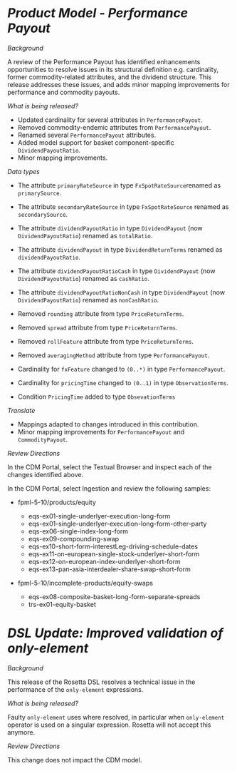 # *Product Model - Performance Payout*

_Background_ 

A review of the Performance Payout has identified enhancements opportunities to resolve issues in its structural definition e.g. cardinality, former commodity-related attributes, and the dividend structure. This release addresses these issues, and adds minor mapping improvements for performance and commodity payouts.

_What is being released?_

- Updated cardinality for several attributes in `PerformancePayout`.
- Removed commodity-endemic attributes from `PerformancePayout`.
- Renamed several `PerformancePayout` attributes.
- Added model support for basket component-specific `DividendPayoutRatio`.
- Minor mapping improvements.

_Data types_

- The attribute `primaryRateSource` in type `FxSpotRateSource`renamed as `primarySource`.
- The attribute `secondaryRateSource` in type `FxSpotRateSource` renamed as `secondarySource`.
- The attribute `dividendPayoutRatio` in type `DividendPayout` (now `DividendPayoutRatio`) renamed as `totalRatio`.
- The attribute `dividendPayout` in type `DividendReturnTerms` renamed as `dividendPayoutRatio`.
- The attribute `dividendPayoutRatioCash` in type `DividendPayout` (now `DividendPayoutRatio`) renamed as `cashRatio`.
- The attribute `dividendPayoutRatioNonCash` in type `DividendPayout` (now `DividendPayoutRatio`) renamed as `nonCashRatio`.

- Removed `rounding` attribute from type `PriceReturnTerms`.
- Removed `spread` attribute from type `PriceReturnTerms`.
- Removed `rollFeature` attribute from type `PriceReturnTerms`.
- Removed `averagingMethod` attribute from type `PerformancePayout`.

- Cardinality for `fxFeature` changed to `(0..*)` in type `PerformancePayout`.
- Cardinality for `pricingTime` changed to `(0..1)` in type `ObservationTerms`.
- Condition `PricingTime` added to type `ObsevationTerms`

_Translate_

- Mappings adapted to changes introduced in this contribution.
- Minor mapping improvements for `PerformancePayout` and `CommodityPayout`.

_Review Directions_

In the CDM Portal, select the Textual Browser and inspect each of the changes identified above.

In the CDM Portal, select Ingestion and review the following samples:

- fpml-5-10/products/equity
  - eqs-ex01-single-underlyer-execution-long-form
  - eqs-ex01-single-underlyer-execution-long-form-other-party
  - eqs-ex06-single-index-long-form
  - eqs-ex09-compounding-swap
  - eqs-ex10-short-form-interestLeg-driving-schedule-dates
  - eqs-ex11-on-european-single-stock-underlyer-short-form
  - eqs-ex12-on-european-index-underlyer-short-form
  - eqs-ex13-pan-asia-interdealer-share-swap-short-form

- fpml-5-10/incomplete-products/equity-swaps
  - eqs-ex08-composite-basket-long-form-separate-spreads
  - trs-ex01-equity-basket

# *DSL Update: Improved validation of only-element*

_Background_

This release of the Rosetta DSL resolves a technical issue in the performance of the `only-element` expressions.

_What is being released?_

Faulty `only-element` uses where resolved, in particular when `only-element` operator is used on a singular expression. Rosetta will not accept this anymore.

_Review Directions_

This change does not impact the CDM model.
